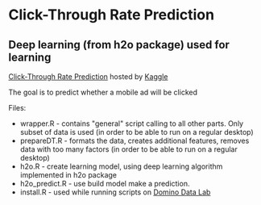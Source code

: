 # Click-Through Rate Prediction

## Deep learning (from h2o package) used for learning

[Click-Through Rate Prediction](https://www.kaggle.com/c/avazu-ctr-prediction) hosted by [Kaggle](https://www.kaggle.com/)

The goal is to predict whether a mobile ad will be clicked

Files:

* wrapper.R - contains "general" script calling to all other parts. Only subset of data is used (in order to be able to run on a regular desktop)
* prepareDT.R - formats the data, creates additional features, removes data with too many factors (in order to be able to run on a regular desktop)
* h2o.R - create learning model, using deep learning algorithm implemented in h2o package
* h2o_predict.R - use build model make a prediction.
* install.R - used while running scripts on [Domino Data Lab](http://www.dominodatalab.com/)
